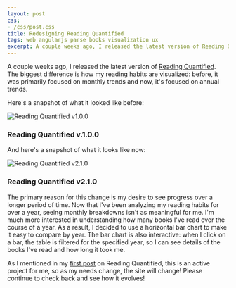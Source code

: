 ```yaml
---
layout: post
css:
- /css/post.css
title: Redesigning Reading Quantified
tags: web angularjs parse books visualization ux
excerpt: A couple weeks ago, I released the latest version of Reading Quantified. The biggest difference is how my reading habits are visualized&#58; before, it was primarily focused on monthly trends and now, it's focused on annual trends.
---
```


A couple weeks ago, I released the latest version of [Reading Quantified](http://drejkim.com/reading-quantified). The biggest difference is how my reading habits are visualized: before, it was primarily focused on monthly trends and now, it's focused on annual trends.

Here's a snapshot of what it looked like before:

<div class="thumbnail">
  <img src="/assets/img/reading-quantified/reading-quantified-1.png" alt="Reading Quantified v1.0.0" class="img-responsive">
  <div class="caption text-center">
    <h3 class="h3-caption">Reading Quantified v.1.0.0</h3>
  </div>
</div>

And here's a snapshot of what it looks like now:

<div class="thumbnail">
  <img src="/assets/img/reading-quantified/reading-quantified-2.png" alt="Reading Quantified v2.1.0" class="img-responsive">
  <div class="caption text-center">
    <h3 class="h3-caption">Reading Quantified v2.1.0</h3>
  </div>
</div>

The primary reason for this change is my desire to see progress over a longer period of time. Now that I've been analyzing my reading habits for over a year, seeing monthly breakdowns isn't as meaningful for me. I'm much more interested in understanding how many books I've read over the course of a year. As a result, I decided to use a horizontal bar chart to make it easy to compare by year. The bar chart is also interactive: when I click on a bar, the table is filtered for the specified year, so I can see details of the books I've read and how long it took me.

As I mentioned in my [first post](/blog/2015/11/24/introducing-reading-quantified/) on Reading Quantified, this is an active project for me, so as my needs change, the site will change! Please continue to check back and see how it evolves!
